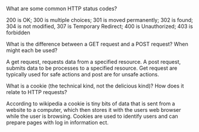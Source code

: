 What are some common HTTP status codes?

200 is OK; 300 is multiple choices; 301 is moved permanently; 302 is found; 304 is not modified, 307 is Temporary Redirect; 400 is Unauthorized; 403 is forbidden

What is the difference between a GET request and a POST request? When might each be used?

A get request, requests data from a specified resource. A post request, submits data to be processes to a specified resource.
Get request are typically used for safe actions and post are for unsafe actions.

What is a cookie (the technical kind, not the delicious kind)? How does it relate to HTTP requests?

According to wikipedia a cookie is tiny bits of data that is sent from a website to a computer, which then stores it with the users web browser while the user is browsing.
Cookies are used to identify users and can prepare pages with log in information ect.

